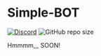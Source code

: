 
# Simple-BOT

[![Discord](https://discordapp.com/api/guilds/272348156035989504/embed.png)](https://discord.gg/YmJEcFR)
![GitHub repo size](https://img.shields.io/github/repo-size/VeguiIzumi/simplebot)

Hmmmm,,, SOON!
